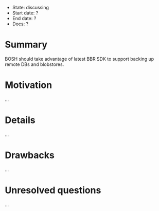 - State: discussing
- Start date: ?
- End date: ?
- Docs: ?

# Summary

BOSH should take advantage of latest BBR SDK to support backing up remote DBs and blobstores.

# Motivation

...

# Details

...

# Drawbacks

...

# Unresolved questions

...
